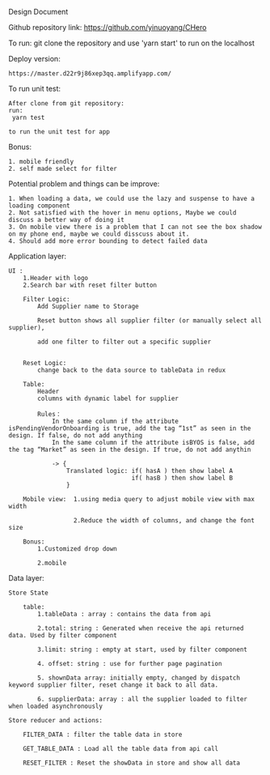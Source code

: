 Design Document

Github repository link:
    https://github.com/yinuoyang/CHero

To run: 
    git clone the repository and  use 'yarn start' to run on the localhost


Deploy version:

    https://master.d22r9j86xep3qq.amplifyapp.com/


To run unit test:

    After clone from git repository:
    run:
     yarn test

    to run the unit test for app


Bonus: 

    1. mobile friendly
    2. self made select for filter

Potential problem and things can be improve:

    1. When loading a data, we could use the lazy and suspense to have a loading component
    2. Not satisfied with the hover in menu options, Maybe we could discuss a better way of doing it
    3. On mobile view there is a problem that I can not see the box shadow on my phone end, maybe we could disscuss about it.
    4. Should add more error bounding to detect failed data
                                
Application layer:

    UI :
        1.Header with logo
        2.Search bar with reset filter button
        
        Filter Logic:
            Add Supplier name to Storage

            Reset button shows all supplier filter (or manually select all supplier),

            add one filter to filter out a specific supplier 

        
        Reset Logic:
            change back to the data source to tableData in redux

        Table:
            Header 
            columns with dynamic label for supplier
            
            Rules：
                In the same column if the attribute isPendingVendorOnboarding is true, add the tag “1st” as seen in the design. If false, do not add anything 
                In the same column if the attribute isBYOS is false, add the tag “Market” as seen in the design. If true, do not add anythin 

                -> {
                    Translated logic: if( hasA ) then show label A
                                      if( hasB ) then show label B
                    }

        Mobile view:  1.using media query to adjust mobile view with max width

                      2.Reduce the width of columns, and change the font size

        Bonus: 
            1.Customized drop down

            2.mobile



Data layer:

	Store State
    
        table:
            1.tableData : array : contains the data from api

            2.total: string : Generated when receive the api returned data. Used by filter component
        
            3.limit: string : empty at start, used by filter component

            4. offset: string : use for further page pagination

            5. shownData array: initially empty, changed by dispatch keyword supplier filter, reset change it back to all data.

            6. supplierData: array : all the supplier loaded to filter when loaded asynchronously

	Store reducer and actions:

        FILTER_DATA : filter the table data in store 

        GET_TABLE_DATA : Load all the table data from api call

        RESET_FILTER : Reset the showData in store and show all data


	
